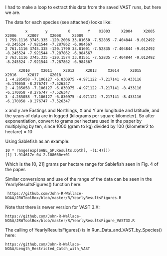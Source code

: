 

I had to make a loop to extract this data from the saved VAST runs, but here we are.

The data for each species (see attached) looks like:

             x        y         X        Y    X2003     X2004     X2005     X2006     X2007     X2008     X2009
    1 759.1116 3745.335 -120.2006 33.81650 -7.52835 -7.404844 -9.012492 -8.245524 -7.921544 -7.287862 -6.984567
    2 761.1116 3745.335 -120.1790 33.81601 -7.52835 -7.404844 -9.012492 -8.245524 -7.921544 -7.287862 -6.984567
    3 763.1116 3745.335 -120.1574 33.81551 -7.52835 -7.404844 -9.012492 -8.245524 -7.921544 -7.287862 -6.984567

          X2010     X2011     X2012     X2013     X2014     X2015     X2016     X2017     X2018
    1 -4.285058 -7.106127 -6.830975 -4.971122 -7.217141 -8.433116 -6.170058 -8.276747 -7.526347
    2 -4.285058 -7.106127 -6.830975 -4.971122 -7.217141 -8.433116 -6.170058 -8.276747 -7.526347
    3 -4.285058 -7.106127 -6.830975 -4.971122 -7.217141 -8.433116 -6.170058 -8.276747 -7.526347

x and y are Eastings and Northings, X and Y are longitude and latitude, and the years of data are in logged (kilograms per square kilometer).
So after exponentiation, convert to grams per hectare used in the paper by multiplying by ten, since 1000 (gram to kg) divided by 100 (kilometer2 to hectare) = 10

Using Sablefish as an example:

    10 * range(exp(SABL_SP.Results.Dpth[, -(1:4)]))
    [1] 1.914617e-04 2.108660e+01

Which is the [0, 21]  grams per hectare range for Sablefish seen in Fig. 4 of the paper.

Similar conversions and use of the range of the data can be seen in the YearlyResultsFigures() function here:

     https://github.com/John-R-Wallace-NOAA/JRWToolBox/blob/master/R/YearlyResultsFigures.R

Note that there is newer version for VAST 3.X:

    https://github.com/John-R-Wallace-NOAA/JRWToolBox/blob/master/R/YearlyResultsFigure_VAST3X.R


The calling of  YearlyResultsFigures()  is in  Run_Data_and_VAST_by_Species() here:

    https://github.com/John-R-Wallace-NOAA/Length_Restricted_Catch_with_VAST
